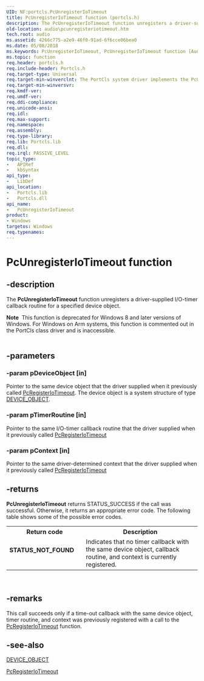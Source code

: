 ```yaml
---
UID: NF:portcls.PcUnregisterIoTimeout
title: PcUnregisterIoTimeout function (portcls.h)
description: The PcUnregisterIoTimeout function unregisters a driver-supplied I/O-timer callback routine for a specified device object.
old-location: audio\pcunregisteriotimeout.htm
tech.root: audio
ms.assetid: 4266c775-a2e9-46f0-91ad-6f6cce06bea0
ms.date: 05/08/2018
ms.keywords: PcUnregisterIoTimeout, PcUnregisterIoTimeout function [Audio Devices], audio.pcunregisteriotimeout, audpc-routines_cb67c1bb-c5ad-4118-bdff-906735214653.xml, portcls/PcUnregisterIoTimeout
ms.topic: function
req.header: portcls.h
req.include-header: Portcls.h
req.target-type: Universal
req.target-min-winverclnt: The PortCls system driver implements the PcUnregisterIoTimeout function in Microsoft Windows 98/Me and in Windows 2000 and later operating systems.
req.target-min-winversvr: 
req.kmdf-ver: 
req.umdf-ver: 
req.ddi-compliance: 
req.unicode-ansi: 
req.idl: 
req.max-support: 
req.namespace: 
req.assembly: 
req.type-library: 
req.lib: Portcls.lib
req.dll: 
req.irql: PASSIVE_LEVEL
topic_type:
-	APIRef
-	kbSyntax
api_type:
-	LibDef
api_location:
-	Portcls.lib
-	Portcls.dll
api_name:
-	PcUnregisterIoTimeout
product:
- Windows
targetos: Windows
req.typenames: 
---
```


# PcUnregisterIoTimeout function


## -description


The <b>PcUnregisterIoTimeout</b> function unregisters a driver-supplied I/O-timer callback routine for a specified device object.
<div class="alert"><b>Note</b>  This function is deprecated for Windows 8 and later versions of Windows.  For Windows on Arm systems, this function is commented out in the PortCls class driver and is inaccessible.</div><div> </div>

## -parameters




### -param pDeviceObject [in]

Pointer to the same device object that the driver supplied when it previously called <a href="https://msdn.microsoft.com/library/windows/hardware/ff537725">PcRegisterIoTimeout</a>. The device object is a system structure of type <a href="https://msdn.microsoft.com/library/windows/hardware/ff543147">DEVICE_OBJECT</a>.


### -param pTimerRoutine [in]

Pointer to the same I/O-timer callback routine that the driver supplied when it previously called <a href="https://msdn.microsoft.com/library/windows/hardware/ff537725">PcRegisterIoTimeout</a>



### -param pContext [in]

Pointer to the same driver-determined context that the driver supplied when it previously called <a href="https://msdn.microsoft.com/library/windows/hardware/ff537725">PcRegisterIoTimeout</a>



## -returns



<b>PcUnregisterIoTimeout</b> returns STATUS_SUCCESS if the call was successful. Otherwise, it returns an appropriate error code. The following table shows some of the possible error codes.

<table>
<tr>
<th>Return code</th>
<th>Description</th>
</tr>
<tr>
<td width="40%">
<dl>
<dt><b>STATUS_NOT_FOUND</b></dt>
</dl>
</td>
<td width="60%">
Indicates that no timer callback with the same device object, callback routine, and context is currently registered.

</td>
</tr>
</table>
 




## -remarks



This call succeeds only if a time-out callback with the same device object, timer routine, and context was previously registered with a call to the <a href="https://msdn.microsoft.com/library/windows/hardware/ff537725">PcRegisterIoTimeout</a> function.




## -see-also




<a href="https://msdn.microsoft.com/library/windows/hardware/ff543147">DEVICE_OBJECT</a>



<a href="https://msdn.microsoft.com/library/windows/hardware/ff537725">PcRegisterIoTimeout</a>
 

 

